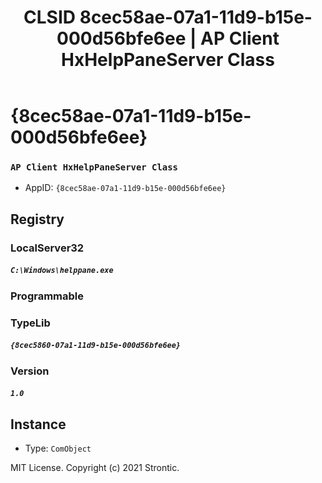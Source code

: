 ﻿---
title: "CLSID 8cec58ae-07a1-11d9-b15e-000d56bfe6ee | AP Client HxHelpPaneServer Class"
excerpt: What is COM-Object CLSID 8cec58ae-07a1-11d9-b15e-000d56bfe6ee?
---

# {8cec58ae-07a1-11d9-b15e-000d56bfe6ee}

### `AP Client HxHelpPaneServer Class`
* AppID: `{8cec58ae-07a1-11d9-b15e-000d56bfe6ee}`

## Registry


### LocalServer32

##### `C:\Windows\helppane.exe`

### Programmable


### TypeLib

##### `{8cec5860-07a1-11d9-b15e-000d56bfe6ee}`

### Version

##### `1.0`

## Instance

* Type: `ComObject`

MIT License. Copyright (c) 2021 Strontic.



